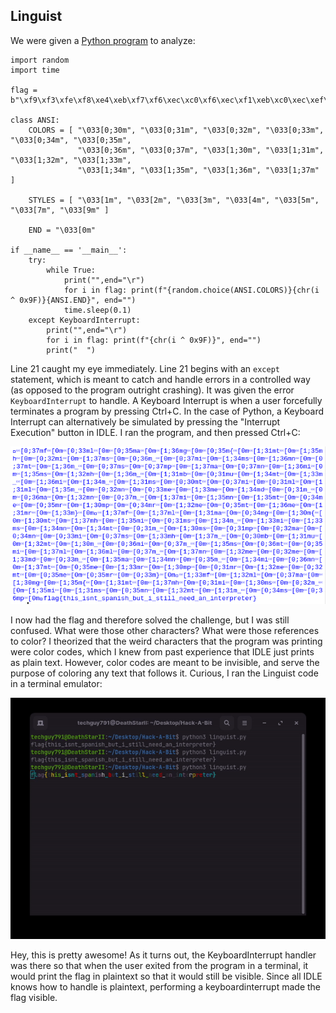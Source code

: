 ## Linguist
We were given a [Python program](https://github.com/MystiK791/Hack-A-Bit-2023-Writeup/blob/main/Programming/Assets/linguist.py) to analyze:
    
    import random
    import time
    
    flag = b"\xf9\xf3\xfe\xf8\xe4\xeb\xf7\xf6\xec\xc0\xf6\xec\xf1\xeb\xc0\xec\xef\xfe\xf1\xf6\xec\xf7\xc0\xfd\xea\xeb\xc0\xf6\xc0\xec\xeb\xf6\xf3\xf3\xc0\xf1\xfa\xfa\xfb\xc0\xfe\xf1\xc0\xf6\xf1\xeb\xfa\xed\xef\xed\xfa\xeb\xfa\xed\xe2"
    
    class ANSI:
        COLORS = [ "\033[0;30m", "\033[0;31m", "\033[0;32m", "\033[0;33m", "\033[0;34m", "\033[0;35m",
                   "\033[0;36m", "\033[0;37m", "\033[1;30m", "\033[1;31m", "\033[1;32m", "\033[1;33m",
                   "\033[1;34m", "\033[1;35m", "\033[1;36m", "\033[1;37m" ]
    
        STYLES = [ "\033[1m", "\033[2m", "\033[3m", "\033[4m", "\033[5m", "\033[7m", "\033[9m" ]
        
        END = "\033[0m"
    
    if __name__ == '__main__':
        try:
            while True:
                print("",end="\r")
                for i in flag: print(f"{random.choice(ANSI.COLORS)}{chr(i ^ 0x9F)}{ANSI.END}", end="")
                time.sleep(0.1)
        except KeyboardInterrupt:
            print("",end="\r")
            for i in flag: print(f"{chr(i ^ 0x9F)}", end="")
            print("  ")

Line 21 caught my eye immediately. Line 21 begins with an `except` statement, which is meant to catch and handle errors in a controlled way (as opposed to the program outright crashing). It was given the error `KeyboardInterrupt` to handle. A Keyboard Interrupt is when a user forcefully terminates a program by pressing Ctrl+C. In the case of Python, a Keyboard Interrupt can alternatively be simulated by pressing the "Interrupt Execution" button in IDLE. I ran the program, and then pressed Ctrl+C:
    

![](https://github.com/MystiK791/Hack-A-Bit-2023-Writeup/blob/main/Programming/Assets/Linguist%20IDLE%20output.png?raw=true)

I now had the flag and therefore solved the challenge, but I was still confused. What were those other characters? What were those references to color? I theorized that the weird characters that the program was printing were color codes, which I knew from past experience that IDLE just prints as plain text. However, color codes are meant to be invisible, and serve the purpose of coloring any text that follows it. Curious, I ran the Linguist code in a terminal emulator:    

![](https://github.com/MystiK791/Hack-A-Bit-2023-Writeup/blob/main/Programming/Assets/Linguist%20Terminal%20Output.gif?raw=true)

Hey, this is pretty awesome! As it turns out, the KeyboardInterrupt handler was there so that when the user exited from the program in a terminal, it would print the flag in plaintext so that it would still be visible. Since all IDLE knows how to handle is plaintext, performing a keyboardinterrupt made the flag visible.
